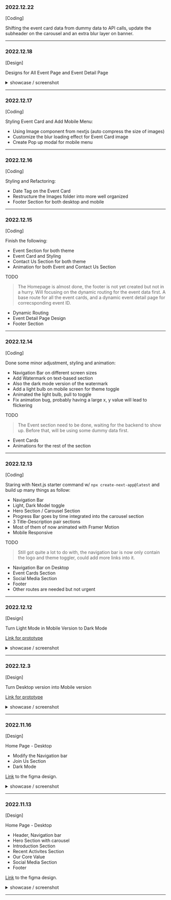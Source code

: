 ### 2022.12.22
[Coding]

Shifting the event card data from dummy data to API calls, update the subheader on the carousel and an extra blur layer on banner.


---

### 2022.12.18
[Design]

Designs for All Event Page and Event Detail Page
<details>
  <summary>showcase / screenshot</summary>
  
  <p align="center">
    <img src="https://user-images.githubusercontent.com/82365010/208307955-e1ed3685-c903-4ded-b383-3624b7faccf9.png">
    <img src="https://user-images.githubusercontent.com/82365010/208307973-7cb233ca-3357-4cd3-8b1a-f313efe752e8.png">
  </p>
</details>

---

### 2022.12.17
[Coding]

Styling Event Card and Add Mobile Menu:
- Using Image component from nextjs (auto compress the size of images)
- Customize the blur loading effect for Event Card image
- Create Pop up modal for mobile menu

---

### 2022.12.16
[Coding]

Styling and Refactoring:
- Date Tag on the Event Card
- Restructure the Images folder into more well organized
- Footer Section for both desktop and mobile

---

### 2022.12.15
[Coding]

Finish the following:
- Event Section for both theme
- Event Card and Styling
- Contact Us Section for both theme
- Animation for both Event and Contact Us Section

TODO
> The Homepage is almost done, the footer is not yet created but not in a hurry. Will focusing on the dynamic routing for the event data first. A base route for all the event cards, and a dynamic event detail page for correcsponding event ID.
- Dynamic Routing
- Event Detail Page Design
- Footer Section

---

### 2022.12.14
[Coding]

Done some minor adjustment, styling and animation:
- Navigation Bar on different screen sizes
- Add Watermark on text-based section
- Also the dark mode version of the watermark
- Add a light bulb on mobile screen for theme toggle
- Animated the light bulb, pull to toggle
- Fix animation bug, probably having a large x, y value will lead to flickering

TODO
> The Event section need to be done, waiting for the backend to show up. Before that, will be using some dummy data first.
- Event Cards
- Animations for the rest of the section

---

### 2022.12.13
[Coding]

Staring with Next.js starter command w/ `npx create-next-app@latest` and build up many things as follow:
- Navigation Bar 
- Light, Dark Model toggle
- Hero Section / Carousel Section
- Progress Bar goes by time integrated into the carousel section
- 3 Title-Description pair sections
- Most of them of now animated with Framer Motion
- Mobile Responsive

TODO
> Still got quite a lot to do with, the navigation bar is now only contain the logo and theme toggler, could add more links into it.
- Navigation Bar on Desktop
- Event Cards Section
- Social Media Section
- Footer
- Other routes are needed but not urgent

---

### 2022.12.12
[Design]

Turn Light Mode in Mobile Version to Dark Mode

[Link for prototype](https://www.figma.com/proto/9ZtJNV3Bs1El4e9A2OqxH3/CPS-Website?page-id=281%3A2&node-id=281%3A3&viewport=771%2C2649%2C1.15&scaling=min-zoom)

<details>
  <summary>showcase / screenshot</summary>
  
  <p align="center">
    <img src="https://user-images.githubusercontent.com/82365010/207060264-6cc238c3-7049-45c2-b635-e602282b31fc.png">
  </p>
</details>

---

### 2022.12.3
[Design]

Turn Desktop version into Mobile version

[Link for prototype](https://www.figma.com/proto/9ZtJNV3Bs1El4e9A2OqxH3/CPS-Website?page-id=226%3A199&node-id=226%3A200&viewport=782%2C513%2C0.19&scaling=min-zoom)

<details>
  <summary>showcase / screenshot</summary>
  
  <p align="center">
    <img src="https://user-images.githubusercontent.com/82365010/205448451-aed91288-80c5-4f18-bc0a-3f0e448c6461.png">
  </p>
</details>

---

### 2022.11.16
[Design]

Home Page - Desktop
- Modify the Navigation bar
- Join Us Section
- Dark Mode

[Link](https://www.figma.com/proto/9ZtJNV3Bs1El4e9A2OqxH3/CPS-Website?page-id=85%3A61&node-id=85%3A62&viewport=458%2C407%2C0.2&scaling=min-zoom) to the figma design.

<details>
  <summary>showcase / screenshot</summary>

![HomePage-desktop-dark](https://user-images.githubusercontent.com/82365010/202089186-4f0a906c-6a90-4e9d-8b92-d3889f496bc3.png)

</details>

---

### 2022.11.13
[Design]

Home Page - Desktop
- Header, Navigation bar
- Hero Section with carousel
- Introduction Section
- Recent Activites Section
- Our Core Value
- Social Media Section
- Footer

[Link](https://www.figma.com/file/9ZtJNV3Bs1El4e9A2OqxH3/CPS-Website?node-id=1%3A41&t=PYeIcZGmrOTEChjH-1) to the figma design.

<details>
  <summary>showcase / screenshot</summary>
  
![HomePage-desktop](https://user-images.githubusercontent.com/82365010/201516942-0e4df0f1-eafe-4ee0-b1b6-796ff0538904.png)

</details>

---
